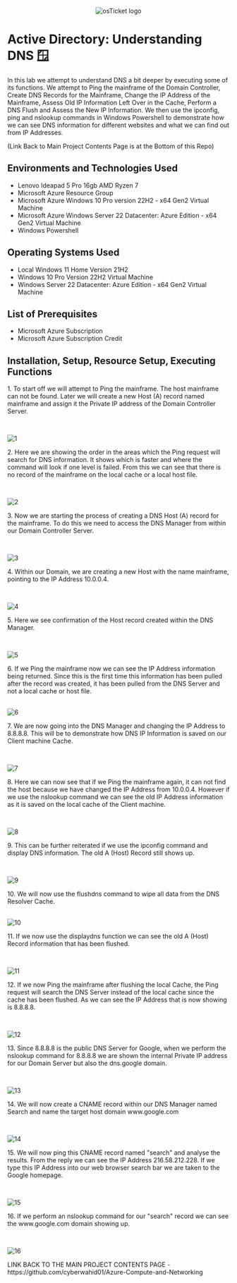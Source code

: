 <p align="center">
<img src="https://i.imgur.com/9JmwJSF.png" alt="osTicket logo"/>
</p>

<h1>Active Directory: Understanding DNS 🪟</h1>
In this lab we attempt to understand DNS a bit deeper by executing some of its functions. We attempt to Ping the mainframe of the Domain Controller, Create DNS Records for the Mainframe, Change the IP Address of the Mainframe, Assess Old IP Information Left Over in the Cache, Perform a DNS Flush and Assess the New IP Information. We then use the ipconfig, ping and nslookup commands in Windows Powershell to demonstrate how we can see DNS information for different websites and what we can find out from IP Addresses.

(Link Back to Main Project Contents Page is at the Bottom of this Repo)
<h2>Environments and Technologies Used</h2>

- Lenovo Ideapad 5 Pro 16gb AMD Ryzen 7
- Microsoft Azure Resource Group
- Microsoft Azure Windows 10 Pro version 22H2 - x64 Gen2 Virtual Machine
- Microsoft Azure Windows Server 22 Datacenter: Azure Edition - x64 Gen2 Virtual Machine
- Windows Powershell

<h2>Operating Systems Used </h2>

- Local Windows 11 Home Version 21H2</b>
- Windows 10 Pro Version 22H2 Virtual Machine
- Windows Server 22 Datacenter: Azure Edition - x64 Gen2 Virtual Machine
  
<h2>List of Prerequisites</h2>

- Microsoft Azure Subscription
- Microsoft Azure Subscription Credit

<h2>Installation, Setup, Resource Setup, Executing Functions</h2>
1. To start off we will attempt to Ping the mainframe. The host mainframe can not be found. Later we will create a new Host (A) record named mainframe and assign it the Private IP address of the Domain Controller Server.
</p>
<br />
<p>
<img src="https://i.imgur.com/wvtNIa5.png" alt="1"/>
</p>
<p>
2. Here we are showing the order in the areas which the Ping request will search for DNS information. It shows which is faster and where the command will look if one level is failed. From this we can see that there is no record of the mainframe on the local cache or a local host file.
</p>
<br />
<p>
<img src="https://i.imgur.com/hoWVJIU.png" alt="2"/>
</p>
<p>
3. Now we are starting the process of creating a DNS Host (A) record for the mainframe. To do this we need to access the DNS Manager from within our Domain Controller Server.
</p>
<br />
<p>
<img src="https://i.imgur.com/afTiEMM.png" alt="3"/>
</p>
<p>
4. Within our Domain, we are creating a new Host with the name mainframe, pointing to the IP Address 10.0.0.4.
</p>
<br />
<p>
<img src="https://i.imgur.com/d8V2WSc.png" alt="4"/>
</p>
<p>
5. Here we see confirmation of the Host record created within the DNS Manager.
</p>
<br />
<p>
<img src="https://i.imgur.com/N8ckIrX.png" alt="5"/>
</p>
<p>
6. If we Ping the mainframe now we can see the IP Address information being returned. Since this is the first time this information has been pulled after the record was created, it has been pulled from the DNS Server and not a local cache or host file.
</p>
<br />
<img src="https://i.imgur.com/5TDhnPj.png" alt="6"/>
</p>
<p>
7. We are now going into the DNS Manager and changing the IP Address to 8.8.8.8. This will be to demonstrate how DNS IP Information is saved on our Client machine Cache.
</p>
<br />
<p>
<img src="https://i.imgur.com/sg6a8hJ.png" alt="7"/>
</p>
<p>
8. Here we can now see that if we Ping the mainframe again, it can not find the host because we have changed the IP Address from 10.0.0.4. However if we use the nslookup command we can see the old IP Address information as it is saved on the local cache of the Client machine.
</p>
<br />
<p>
<img src="https://i.imgur.com/u7aRKgC.png" alt="8"/>
</p>
<p>
9. This can be further reiterated if we use the ipconfig command and display DNS information. The old A (Host) Record still shows up.
</p>
<br />
<p>
<img src="https://i.imgur.com/tCUQ0bV.png" alt="9"/>
</p>
<p>
10. We will now use the flushdns command to wipe all data from the DNS Resolver Cache.
</p>
<br />
<img src="https://i.imgur.com/gYnBXPP.png" alt="10"/>
</p>
<p>
11. If we now use the displaydns function we can see the old A (Host) Record information that has been flushed.
</p>
<br />
<p>
<img src="https://i.imgur.com/OhfXhlm.png" alt="11"/>
</p>
<p>
12. If we now Ping the mainframe after flushing the local Cache, the Ping request will search the DNS Server instead of the local cache since the cache has been flushed. As we can see the IP Address that is now showing is 8.8.8.8.
</p>
<br />
<p>
<img src="https://i.imgur.com/OnQ70sg.png" alt="12"/>
</p>
<p>
13. Since 8.8.8.8 is the public DNS Server for Google, when we perform the nslookup command for 8.8.8.8 we are shown the internal Private IP address for our Domain Server but also the dns.google domain.
</p>
<br />
<p>
<img src="https://i.imgur.com/NFpgA2Z.png" alt="13"/>
</p>
<p>
14. We will now create a CNAME record within our DNS Manager named Search and name the target host domain www.google.com
</p>
<br />
<p>
<img src="https://i.imgur.com/c5kFvml.png" alt="14"/>
</p>
<p>
15. We will now ping this CNAME record named "search" and analyse the results. From the reply we can see the IP Address 216.58.212.228. If we type this IP Address into our web browser search bar we are taken to the Google homepage.
</p>
<br />
<p>
<img src="https://i.imgur.com/Z1AvSD0.png" alt="15"/>
</p>
<p>
16. If we perform an nslookup command for our "search" record we can see the www.google.com domain showing up.
</p>
<br />
<p>
<img src="https://i.imgur.com/FQcOAp8.png" alt="16"/>
</p>
<p>
LINK BACK TO THE MAIN PROJECT CONTENTS PAGE - https://github.com/cyberwahid01/Azure-Compute-and-Networking
